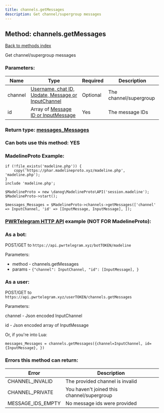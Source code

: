 ```yaml
---
title: channels.getMessages
description: Get channel/supergroup messages
---
```

## Method: channels.getMessages  
[Back to methods index](index.md)


Get channel/supergroup messages

### Parameters:

| Name     |    Type       | Required | Description |
|----------|---------------|----------|-------------|
|channel|[Username, chat ID, Update, Message or InputChannel](../types/InputChannel.md) | Optional|The channel/supergroup|
|id|Array of [Message ID or InputMessage](../types/InputMessage.md) | Yes|The message IDs|


### Return type: [messages\_Messages](../types/messages_Messages.md)

### Can bots use this method: **YES**


### MadelineProto Example:


```
if (!file_exists('madeline.php')) {
    copy('https://phar.madelineproto.xyz/madeline.php', 'madeline.php');
}
include 'madeline.php';

$MadelineProto = new \danog\MadelineProto\API('session.madeline');
$MadelineProto->start();

$messages_Messages = $MadelineProto->channels->getMessages(['channel' => InputChannel, 'id' => [InputMessage, InputMessage], ]);
```

### [PWRTelegram HTTP API](https://pwrtelegram.xyz) example (NOT FOR MadelineProto):

### As a bot:

POST/GET to `https://api.pwrtelegram.xyz/botTOKEN/madeline`

Parameters:

* method - channels.getMessages
* params - `{"channel": InputChannel, "id": [InputMessage], }`



### As a user:

POST/GET to `https://api.pwrtelegram.xyz/userTOKEN/channels.getMessages`

Parameters:

channel - Json encoded InputChannel

id - Json encoded  array of InputMessage




Or, if you're into Lua:

```
messages_Messages = channels.getMessages({channel=InputChannel, id={InputMessage}, })
```

### Errors this method can return:

| Error    | Description   |
|----------|---------------|
|CHANNEL_INVALID|The provided channel is invalid|
|CHANNEL_PRIVATE|You haven't joined this channel/supergroup|
|MESSAGE_IDS_EMPTY|No message ids were provided|


